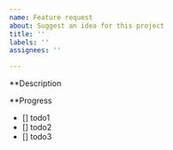 ```yaml
---
name: Feature request
about: Suggest an idea for this project
title: ''
labels: ''
assignees: ''

---
```


**Description

**Progress

- [] todo1
- [] todo2
- [] todo3
